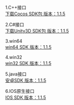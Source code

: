 1.C++接口  
[下载Cocos SDK包 版本：1.1.5](http://imgcache.tce.fsphere.cn/image/mc.qcloudimg.com/static/archive/09969921cce8036062b5d9c135db7d81/gcloud_voice_1_1_5_143653_20170323_Cocos.zip)  
 
2.C#接口  
[下载Unity3D SDK包 版本：1.1.5](http://imgcache.tce.fsphere.cn/image/mc.qcloudimg.com/static/archive/05fdb7aac3b092f4e871a24b6de1e6b6/gcloud_voice_1_1_5_143653_20170323_Unity3D.zip)   
 
3.win64   
[win64 SDK 版本：1.1.5](http://imgcache.tce.fsphere.cn/image/mc.qcloudimg.com/static/archive/55a8213139039962d7550739ab94a258/gcloud_voice_winx64_1_1_5_143653_20170324.zip)   

4.win32  
[win32 SDK 版本：1.1.5](http://imgcache.tce.fsphere.cn/image/mc.qcloudimg.com/static/archive/2b355d5ec4303b90509e893dac31ca4e/gcloud_voice_win_1_1_5_143653_20170324.zip) 
    
5.java接口  
[安卓SDK 版本：1.1.5](http://imgcache.tce.fsphere.cn/image/mc.qcloudimg.com/static/archive/764904b117e135ccddc0e7420b4199ed/gcloud_voice_1_1_5_143653_20170323_Android.zip)  

6.IOS原生接口  
[IOS SDK 版本：1.1.5](http://imgcache.tce.fsphere.cn/image/mc.qcloudimg.com/static/archive/9b6fdd72a198cb4d5c3ee9b3c87053c0/gcloud_voice_1_1_5_143653_20170323_iOS.zip)  